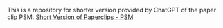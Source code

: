 This is a repository for shorter version provided by ChatGPT of the paper clip PSM. 
[Short Version of Paperclips - PSM](https://github.com/simsim314/AI-Safety-Framework/blob/main/PaperClipMachine/Short_PSM_PaperClip.txt)

